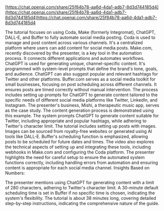 [https://chat.openai.com/share/25f84b78-aa6d-4da1-adb7-8d3d744185d4](https://chat.openai.com/share/25f84b78-aa6d-4da1-adb7-8d3d744185d4)https://chat.openai.com/share/25f84b78-aa6d-4da1-adb7-8d3d744185d4

The tutorial focuses on using Coda, Make (formerly Integromat), ChatGPT, DALL-E, and Buffer to fully automate social media posting.
Coda is used to manage and post content across various channels. It's a centralized platform where users can add content for social media posts.
Make.com, recently discovered by the presenter, is a key tool in the automation process. It connects different applications and automates workflows.
ChatGPT is used for generating unique, channel-specific content. It's programmed with system-level prompts that define the brand's tone, goals, and audience. ChatGPT can also suggest popular and relevant hashtags for Twitter and other platforms.
Buffer.com serves as a social media toolkit for small businesses, focusing on post scheduling across different channels. It ensures posts are timed correctly without manual intervention.
The process includes setting up prompts for ChatGPT to generate content tailored to the specific needs of different social media platforms like Twitter, LinkedIn, and Instagram.
The presenter's business, Mishi, a therapeutic music app, serves as the case study. The content generation process is demonstrated using this example.
The system prompts ChatGPT to generate content suitable for Twitter, including appropriate and popular hashtags, while adhering to Twitter's character limit.
The tutorial includes setting up posts with images. Images can be sourced from royalty-free websites or generated using AI tools like DALL-E.
Buffer's scheduling function is emphasized, allowing posts to be scheduled for future dates and times.
The video also explores the technical aspects of setting up and integrating these tools, including webhooks in Make.com and configuring the Coda platform.
The presenter highlights the need for careful setup to ensure the automated system functions correctly, including handling errors from automation and ensuring content is appropriate for each social media channel.
Insights Based on Numbers:

The presenter mentions using ChatGPT for generating content with a limit of 280 characters, adhering to Twitter's character limit.
A 30-minute default scheduling time is set in Buffer if no specific time is chosen, indicating the system's flexibility.
The tutorial is about 38 minutes long, covering detailed step-by-step instructions, indicating the comprehensive nature of the guide.
